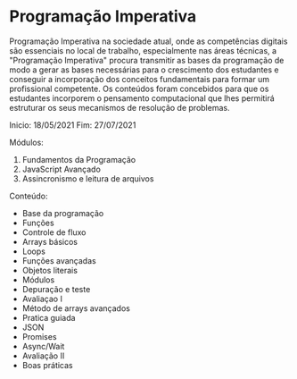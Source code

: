 # Programação Imperativa

Programação Imperativa na sociedade atual, onde as competências digitais são essenciais no local de trabalho, especialmente nas áreas técnicas, a "Programação Imperativa" procura transmitir as bases da programação de modo a gerar as bases necessárias para o crescimento dos estudantes e conseguir a incorporação dos conceitos fundamentais para formar um profissional competente. Os conteúdos foram concebidos para que os estudantes incorporem o pensamento computacional que lhes permitirá estruturar os seus mecanismos de resolução de problemas.

Inicio: 18/05/2021
Fim: 27/07/2021

Módulos:
1. Fundamentos da Programação
2. JavaScript Avançado
3. Assincronismo e leitura de arquivos

Conteúdo: 
- Base da programação
- Funções
- Controle de fluxo
- Arrays básicos
- Loops
- Funções avançadas
- Objetos literais 
- Módulos 
- Depuração e teste
- Avaliaçao I
- Método de arrays avançados
- Pratica guiada
- JSON
- Promises
- Async/Wait
- Avaliação II
- Boas práticas
